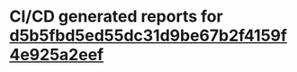 # CI/CD generated reports for [d5b5fbd5ed55dc31d9be67b2f4159f4e925a2eef](https://github.com/hydephp/develop/commit/d5b5fbd5ed55dc31d9be67b2f4159f4e925a2eef)
